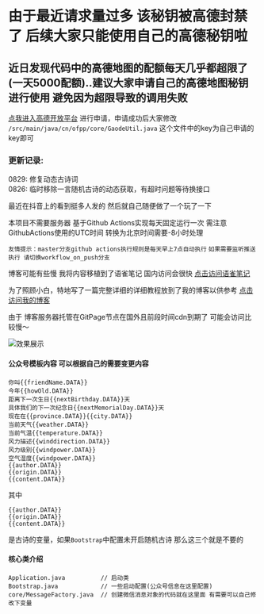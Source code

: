 # 由于最近请求量过多 该秘钥被高德封禁了 后续大家只能使用自己的高德秘钥啦

## 近日发现代码中的高德地图的配额每天几乎都超限了(一天5000配额)..建议大家申请自己的高德地图秘钥进行使用 避免因为超限导致的调用失败
[点我进入高德开放平台](https://lbs.amap.com)  进行申请，申请成功后大家修改 `/src/main/java/cn/ofpp/core/GaodeUtil.java` 这个文件中的key为自己申请的key即可

### 更新记录:  
0829: 修复动态古诗词  
0826: 临时移除一言随机古诗的动态获取，有超时问题等待换接口  

  
  

最近在抖音上的看到挺多人发的
然后就自己随便做了一个玩了一下

本项目不需要服务器
基于Github Actions实现每天固定运行一次 需注意GithubActions使用的UTC时间 转换为北京时间需要-8小时处理

`友情提示：master分支github actions执行规则是每天早上7点自动执行`
`如果需要监听推送执行 请切换workflow_on_push分支`

博客可能有些慢 我将内容移植到了语雀笔记 国内访问会很快
[点击访问语雀笔记](https://www.yuque.com/docs/share/66a239d8-f272-4a90-81bc-b2f5e30ccce6#3cfdeb22)


为了照顾小白，特地写了一篇完整详细的详细教程放到了我的博客以供参考
[点击访问我的博客](https://blog.ofpp.cn)

由于 博客服务器托管在GitPage节点在国外且前段时间cdn到期了 可能会访问比较慢～

![效果展示](https://static.marketup.cn/marketup/company/151/2022/822/cu/2809847835962369/20220822233123039-kesngm1h01iu.jpeg)
 
 
#### 公众号模板内容 可以根据自己的需要变更内容
```text
你叫{{friendName.DATA}}
今年{{howOld.DATA}}
距离下一次生日{{nextBirthday.DATA}}天
具体我们的下一次纪念日{{nextMemorialDay.DATA}}天
现在在{{province.DATA}}{{city.DATA}}
当前天气{{weather.DATA}}
当前气温{{temperature.DATA}}
风力描述{{winddirection.DATA}}
风力级别{{windpower.DATA}}
空气湿度{{windpower.DATA}}
{{author.DATA}}
{{origin.DATA}}
{{content.DATA}}
```
其中
```text
{{author.DATA}}
{{origin.DATA}}
{{content.DATA}}
```
是古诗的变量，如果`Bootstrap`中配置未开启随机古诗 那么这三个就是不要的


#### 核心类介绍

```
Application.java          // 启动类
Bootstrap.java            // 一些启动配置(公众号信息在这里配置)
core/MessageFactory.java  // 创建微信消息对象的代码就在这里面 有需要可以自己修改下变量
```
